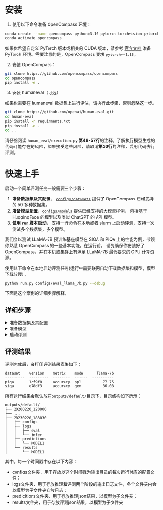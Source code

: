 # 安装

1. 使用以下命令准备 OpenCompass 环境：

```bash
conda create --name opencompass python=3.10 pytorch torchvision pytorch-cuda -c nvidia -c pytorch -y
conda activate opencompass
```

如果你希望自定义 PyTorch 版本或相关的 CUDA 版本，请参考 [官方文档](https://pytorch.org/get-started/locally/) 准备 PyTorch 环境。需要注意的是，OpenCompass 要求 `pytorch>=1.13`。

2. 安装 OpenCompass：

```bash
git clone https://github.com/opencompass/opencompass
cd opencompass
pip install -e .
```

3. 安装 humaneval（可选）

如果你需要在 humaneval 数据集上进行评估，请执行此步骤，否则忽略这一步。

```bash
git clone https://github.com/openai/human-eval.git
cd human-eval
pip install -r requirments.txt
pip install -e .
cd ..
```

请仔细阅读 `human_eval/execution.py` **第48-57行**的注释，了解执行模型生成的代码可能存在的风险，如果接受这些风险，请取消**第58行**的注释，启用代码执行评测。

# 快速上手

启动一个简单评测任务一般需要三个步骤：

1. **准备数据集及其配置**， [`configs/datasets`](https://github.com/open-mmlab/OpenCompass/tree/main/configs/datasets) 提供了 OpenCompass 已经支持的 50 多种数据集。
2. **准备模型配置**，[`configs/models`](https://github.com/open-mmlab/OpenCompass/tree/main/configs/models) 提供已经支持的大模型样例， 包括基于 HuggingFace 的模型以及类似 ChatGPT 的 API 模型。
3. **使用 `run` 脚本启动**， 支持一行命令在本地或者 slurm 上启动评测，支持一次测试多个数据集，多个模型。

我们会以测试 LLaMA-7B 预训练基座模型在 SIQA 和 PIQA 上的性能为例，带领你熟悉 OpenCompass 的一些基本功能。在运行前，
请先确保你安装好了 OpenCompass，并在本机或集群上有满足 LLaMA-7B 最低要求的 GPU 计算资源。

使用以下命令在本地启动评测任务(运行中需要联网自动下载数据集和模型，模型下载较慢)：

```bash
python run.py configs/eval_llama_7b.py --debug
```

下面是这个案例的详细步骤解释。

## 详细步骤

<details>
<summary>准备数据集及其配置</summary>

因为 [siqa](https://huggingface.co/datasets/siqa)， [piqa](https://huggingface.co/datasets/piqa) 支持自动下载，所以这里不需要手动下载数据集，但有部分数据集可能需要手动下载，详细查看文档 [准备数据集](docs/zh_cn/user_guides/dataset_prepare.md).

创建一个 '.py' 配置文件， 添加以下内容：

```python
from mmengine.config import read_base                # 使用 mmengine 的 config 机制

with read_base():
    # 直接从预设数据集配置中读取需要的数据集配置
    from .datasets.piqa.piqa_ppl import piqa_datasets
    from .datasets.siqa.siqa_gen import siqa_datasets
                                          
datasets = [*piqa_datasets, *siqa_datasets]          # 最后 config 需要包含所需的评测数据集列表 datasets
```

[configs/datasets](https://github.com/InternLM/OpenCompass/blob/main/configs/datasets) 包含各种数据集预先定义好的配置文件，如 [piqa](https://github.com/InternLM/OpenCompass/blob/main/configs/) 文件夹下有不同 Prompt 版本的 piqa 定义，其中 `ppl` 表示使用判别式评测， `gen` 表示使用生成式评测。[configs/datasets/collections](https://github.com/InternLM/OpenCompass/blob/main/configs/datasets/collections) 存放了各类数据集集合，方便做综合评测。

</details>

<details>
<summary>准备模型</summary>

[configs/models](https://github.com/InternLM/OpenCompass/blob/main/configs/models) 包含多种已经支持的模型案案例，如 gpt3.5, hf_llama 等。

HuggingFace 中的 'huggyllama/llama-7b' 支持自动下载，在配置文件中添加以下内容：

```python
from opencompass.models import HuggingFaceCausalLM    # 提供直接使用 HuggingFaceCausalLM 模型的接口

llama_7b = dict(
        type=HuggingFaceCausalLM,
        # 以下参数为 HuggingFaceCausalLM 的初始化参数
        path='huggyllama/llama-7b',
        tokenizer_path='huggyllama/llama-7b',
        tokenizer_kwargs=dict(padding_side='left', truncation_side='left'),
        max_seq_len=2048,
        # 以下参数为各类模型都有的参数，非 HuggingFaceCausalLM 的初始化参数
        abbr='llama-7b',            # 模型简称，用于结果展示
        max_out_len=100,            # 最长生成 token 数
        batch_size=16,              # 批次大小
        run_cfg=dict(num_gpus=1),   # 运行配置，用于指定资源需求
    )
 
models = [llama_7b]                                     # 最后 config 需要包含所需的模型列表 models
```

</details>

<details>
<summary>启动评测</summary>

首先，我们可以使用 debug 模式启动任务，以检查模型加载、数据集读取是否出现异常，如未正确读取缓存等。

```shell
python run.py configs/eval_llama_7b.py -w outputs/llama --debug
```

但 `--debug` 模式下只能逐一序列执行任务，因此检查无误后，可关闭 `--debug` 模式，使程序充分利用多卡资源

```shell
python run.py configs/eval_llama_7b.py -w outputs/llama
```

以下是一些与评测相关的参数，可以帮助你根据自己的环境情况配置更高效的推理任务。

- `-w outputs/llama`: 评测日志及结果保存目录
- `-r`: 重启上一次（中断的）评测
- `--mode all`: 指定进行某一阶段的任务
  - all: 进行全阶段评测，包括推理和评估
  - infer: 仅进行各个数据集上的推理
  - eval: 仅基于推理结果进行评估
  - viz: 仅展示评估结果
- `--max-partition-size 2000`: 数据集拆分尺寸，部分数据集可能比较大，利用此参数将其拆分成多个子任务，能有效利用资源。但如果拆分过细，则可能因为模型本身加载时间过长，反而速度更慢
- `--max-num-workers 32`: 最大并行启动任务数，在 Slurm 等分布式环境中，该参数用于指定最大提交任务数；在本地环境中，该参数用于指定最大并行执行的任务数，注意实际并行执行任务数受制于 GPU 等资源数，并不一定为该数字。

如果你不是在本机进行评测，而是使用 slurm 集群，可以指定如下参数：

- `--slurm`: 使用 slurm 在集群提交任务
- `--partition(-p) my_part`: slurm 集群分区
- `--retry 2`: 任务出错重试次数

</details>

## 评测结果

评测完成后，会打印评测结果表格如下：

```text
dataset    version    metric    mode      llama-7b
---------  ---------  --------  ------  ----------
piqa       1cf9f0     accuracy  ppl          77.75
siqa       e78df3     accuracy  gen          36.08
```

所有运行结果会默认放在`outputs/default/`目录下，目录结构如下所示：

```text
outputs/default/
├── 20200220_120000
├── ...
├── 20230220_183030
│   ├── configs
│   ├── logs
│   │   ├── eval
│   │   └── infer
│   ├── predictions
│   │   └── MODEL1
│   └── results
│       └── MODEL1
```

其中，每一个时间戳中存在以下内容：

- configs文件夹，用于存放以这个时间戳为输出目录的每次运行对应的配置文件；
- logs文件夹，用于存放推理和评测两个阶段的输出日志文件，各个文件夹内会以模型为子文件夹存放日志；
- predicitions文件夹，用于存放推理json结果，以模型为子文件夹；
- results文件夹，用于存放评测json结果，以模型为子文件夹

